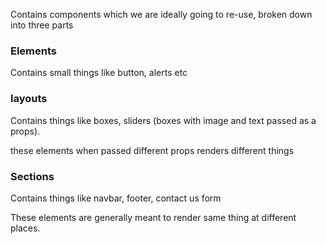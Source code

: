 Contains components which we are ideally going to re-use, broken down into three parts

### Elements

Contains small things like button, alerts etc

### layouts

Contains things like boxes, sliders (boxes with image and text passed as a props).

these elements when passed different props renders different things

### Sections

Contains things like navbar, footer, contact us form

These elements are generally meant to render same thing at different places.
